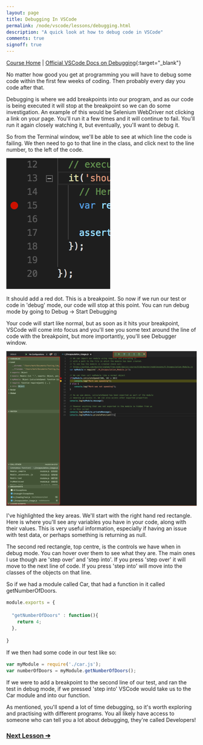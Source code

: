```yaml
---
layout: page
title: Debugging In VSCode
permalink: /node/vscode/lessons/debugging.html
description: "A quick look at how to debug code in VSCode"
comments: true
signoff: true
---
```

[Course Home](../../course) \| [Official VSCode Docs on Debugging](https://code.visualstudio.com/docs/editor/debugging){:target="_blank"}


No matter how good you get at programming you will have to debug some code within the first few weeks of coding. Then probably every day you code after that.

Debugging is where we add breakpoints into our program, and as our code is being executed it will stop at the breakpoint so we can do some investigation. An example of this would be Selenium WebDriver not clicking a link on your page. You'll run it a few times and it will continue to fail. You'll run it again closely watching it, but eventually, you'll want to debug it.

So from the Terminal window, we'll be able to see at which line the code is failing. We then need to go to that line in the class, and click next to the line number, to the left of the code.

![Breakpoint](../../..//images/course/node/breakpoint.png)

It should add a red dot. This is a breakpoint. So now if we run our test or code in 'debug' mode, our code will stop at this point. You can run debug mode by going to Debug -> Start Debugging

Your code will start like normal, but as soon as it hits your breakpoint, VSCode will come into focus and you'll see you some text around the line of code with the breakpoint, but more importantly, you'll see Debugger window.

![Debugger Window](../../../images/course/node/debuggerwindow.png)

I've highlighted the key areas. We'll start with the right hand red rectangle. Here is where you'll see any variables you have in your code, along with their values. This is very useful information, especially if having an issue with test data, or perhaps something is returning as null.

The second red rectangle, top centre, is the controls we have when in debug mode. You can hover over them to see what they are. The main ones I use though are 'step over' and 'step into'. If you press 'step over' it will move to the next line of code. If you press 'step into' will move into the classes of the objects on that line.

So if we had a module called Car, that had a function in it called getNumberOfDoors.

```javascript
module.exports = {

  "getNumberOfDoors" : function(){
    return 4;
  },

}
```

If we then had some code in our test like so:
```javascript
var myModule = require('./car.js');
var numberOfDoors = myModule.getNumberOfDoors();
```

If we were to add a breakpoint to the second line of our test, and ran the test in debug mode, if we pressed 'step into' VSCode would take us to the Car module and into our function.

As mentioned, you'll spend a lot of time debugging, so it's worth exploring and practising with different programs. You all likely have access to someone who can tell you a lot about debugging, they're called Developers!

### [Next Lesson &#10132;](../lessons/intellisense)
